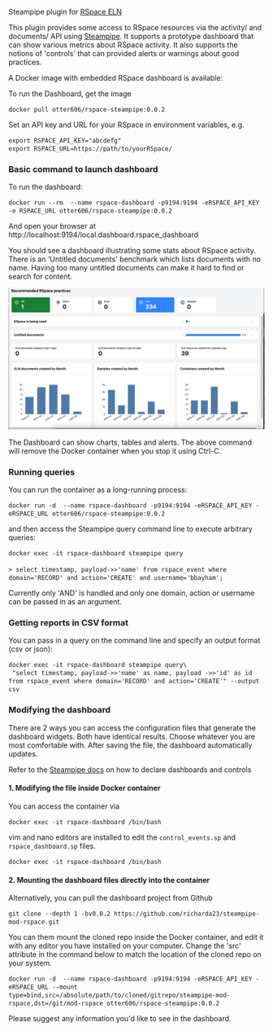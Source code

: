 Steampipe plugin for [RSpace ELN](https://www.researchspace.com)

This plugin provides some access to RSpace resources via the activity/ and documents/ API using  [Steampipe](https://steampipe.io). It supports a prototype dashboard that can show various metrics about RSpace activity. It also supports the notions of 'controls' that can
provided alerts or warnings about good practices.

A Docker image with embedded RSpace dashboard is available:

To run the Dashboard, get the image

    docker pull otter606/rspace-steampipe:0.0.2

Set an API key and URL for your RSpace in environment variables, e.g.

    export RSPACE_API_KEY="abcdefg"
    export RSPACE_URL=https://path/to/yourRSpace/


### Basic command to launch dashboard

To run the dashboard:

    docker run --rm  --name rspace-dashboard -p9194:9194 -eRSPACE_API_KEY -e RSPACE_URL otter606/rspace-steampipe:0.0.2

And open your browser at http://localhost:9194/local.dashboard.rspace_dashboard

You should see a dashboard illustrating some stats about RSpace activity. There is an  'Untitled documents' benchmark which lists documents with no name. Having too many untitled documents can make it hard to find or search for content.

![docs/RSpaceDashboard.png](docs/RSpaceDashboard.png)

The Dashboard can show charts, tables and alerts.
The above command will remove the Docker container when you stop it using Ctrl-C.

### Running queries

You can run the container as a long-running process:

    docker run -d  --name rspace-dashboard -p9194:9194 -eRSPACE_API_KEY -eRSPACE_URL otter606/rspace-steampipe:0.0.2

and then access the Steampipe query command line to execute arbitrary queries:

    docker exec -it rspace-dashboard steampipe query 

    > select timestamp, payload->>'name' from rspace_event where domain='RECORD' and action='CREATE' and username='bbayham';

Currently only 'AND' is handled and only one domain, action or username can be passed in as an argument.

### Getting reports in CSV format

You can pass in a query on the command line and specify an output format (csv or json):

    docker exec -it rspace-dashboard steampipe query\
     "select timestamp, payload->>'name' as name, payload ->>'id' as id from rspace_event where domain='RECORD' and action='CREATE'" --output csv

### Modifying the dashboard

There are 2 ways you can access the configuration files that generate the dashboard widgets. Both have identical results. Choose whatever you are most comfortable with. After saving the file, the dashboard automatically updates.

Refer to the [Steampipe docs](https://steampipe.io/docs/mods/writing-dashboards) on how to declare dashboards and controls

#### 1. Modifying the file inside Docker container

You can access the container via

    docker exec -it rspace-dashboard /bin/bash

 vim and nano editors are installed to edit the `control_events.sp` and `rspace_dashboard.sp` files.

    docker exec -it rspace-dashboard /bin/bash

#### 2. Mounting the dashboard files directly into the container

Alternatively, you can pull the dashboard project from Github

    git clone --depth 1 -bv0.0.2 https://github.com/richarda23/steampipe-mod-rspace.git

You can them mount the cloned repo inside the Docker container, and edit it with any editor you have installed on your computer. Change the 'src' attribute in the command below to match the location of the cloned repo on your  system.
 
    docker run -d  --name rspace-dashboard -p9194:9194 -eRSPACE_API_KEY -eRSPACE_URL --mount type=bind,src=/absolute/path/to/cloned/gitrepo/steampipe-mod-rspace,dst=/git/mod-rspace otter606/rspace-steampipe:0.0.2

Please suggest any information you'd like to see in the dashboard. 

    
